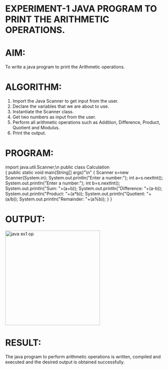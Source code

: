 # EXPERIMENT-1 JAVA PROGRAM TO PRINT THE ARITHMETIC OPERATIONS.

# AIM:

 To write a java program to print the Arithmetic operations.

# ALGORITHM:

 1. Import the Java Scanner to get input from the user.
 2. Declare the variables that we are about to use.
 3. Instantiate the Scanner class.
 4. Get two numbers as input from the user.
 5. Perform all arithmetic operations such as Addition, Difference, Product, Quotient and Modulus.
 6. Print the output.

# PROGRAM:

  import java.util.Scanner;\n
  public class Calculation<br>
  {
      public static void main(String[] args)"\n"
      {
          Scanner s=new Scanner(System.in);
          System.out.println("Enter a number:");
          int a=s.nextInt();
          System.out.println("Enter a number:");
          int b=s.nextInt();
          System.out.println("Sum: "+(a+b));
          System.out.println("Difference: "+(a-b)); 
          System.out.println("Product: "+(a*b));
          System.out.println("Quotient: "+(a/b));
          System.out.println("Remainder: "+(a%b));
      }
  }

# OUTPUT:

<img width="302" alt="java ex1 op" src="https://github.com/divvisha/ARITHMETIC-OPERATIONS/assets/127508123/0bac0b1d-7576-4409-8c4c-019af87532dc">

# RESULT:

 The java program to perform arithmetic operations is written, compiled and executed and the desired output is obtained successfully.

